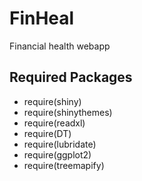 # FinHeal
Financial health webapp

## Required Packages
- require(shiny)
- require(shinythemes)
- require(readxl)
- require(DT)
- require(lubridate)
- require(ggplot2)
- require(treemapify)
